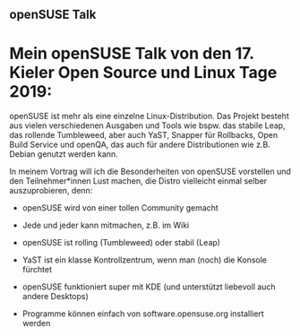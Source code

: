 ## openSUSE Talk

Mein openSUSE Talk von den 17. Kieler Open Source und Linux Tage 2019:
======================================================================

openSUSE ist mehr als eine einzelne Linux-Distribution. Das Projekt besteht aus vielen verschiedenen Ausgaben und Tools wie bspw. das stabile Leap, das rollende Tumbleweed, aber auch YaST, Snapper für Rollbacks, Open Build Service und openQA, das auch für andere Distributionen wie z.B. Debian genutzt werden kann.

In meinem Vortrag will ich die Besonderheiten von openSUSE vorstellen und den Teilnehmer*innen Lust machen, die Distro vielleicht einmal selber auszuprobieren, denn:


* openSUSE wird von einer tollen Community gemacht

* Jede und jeder kann mitmachen, z.B. im Wiki

* openSUSE ist rolling (Tumbleweed) oder stabil (Leap)

* YaST ist ein klasse Kontrollzentrum, wenn man (noch) die Konsole fürchtet

* openSUSE funktioniert super mit KDE (und unterstützt liebevoll auch andere Desktops)

* Programme können einfach von software.opensuse.org installiert werden
    
